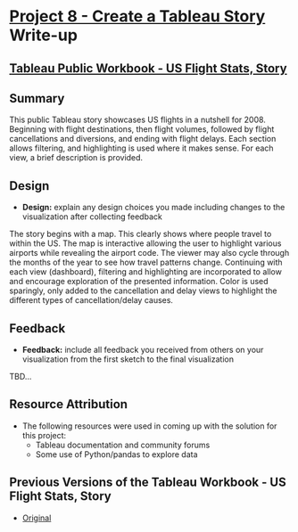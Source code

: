 # [Project 8 - Create a Tableau Story](https://github.com/sockduct/Udacity-DAND/tree/master/Proj8) Write-up

## [Tableau Public Workbook - US Flight Stats, Story](https://public.tableau.com/profile/james.small#!/vizhome/USFlightStats/USFlightsStory)

## Summary
This public Tableau story showcases US flights in a nutshell for 2008.  Beginning with flight destinations, then flight volumes, followed by flight cancellations and diversions, and ending with flight delays.  Each section allows filtering, and highlighting is used where it makes sense.  For each view, a brief description is provided.

## Design
* __Design:__ explain any design choices you made including changes to the visualization after collecting feedback

The story begins with a map.  This clearly shows where people travel to within the US.  The map is interactive allowing the user to highlight various airports while revealing the airport code.  The viewer may also cycle through the months of the year to see how travel patterns change.  Continuing with each view (dashboard), filtering and highlighting are incorporated to allow and encourage exploration of the presented information.  Color is used sparingly, only added to the cancellation and delay views to highlight the different types of cancellation/delay causes.


## Feedback
* __Feedback:__ include all feedback you received from others on your visualization from the first sketch to the final visualization

TBD...


## Resource Attribution
* The following resources were used in coming up with the solution for this project:
    * Tableau documentation and community forums
    * Some use of Python/pandas to explore data

## Previous Versions of the Tableau Workbook - US Flight Stats, Story
* [Original](https://public.tableau.com/profile/james.small#!/vizhome/USFlightStats/USFlightsStory)

